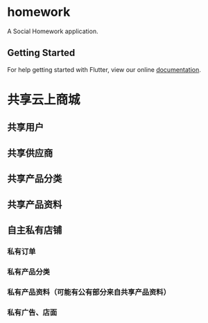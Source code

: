 # homework

A Social Homework application.

## Getting Started

For help getting started with Flutter, view our online
[documentation](https://flutter.io/).



# 共享云上商城
## 共享用户
## 共享供应商
## 共享产品分类
## 共享产品资料
## 自主私有店铺
### 私有订单
### 私有产品分类
### 私有产品资料（可能有公有部分来自共享产品资料）
### 私有广告、店面